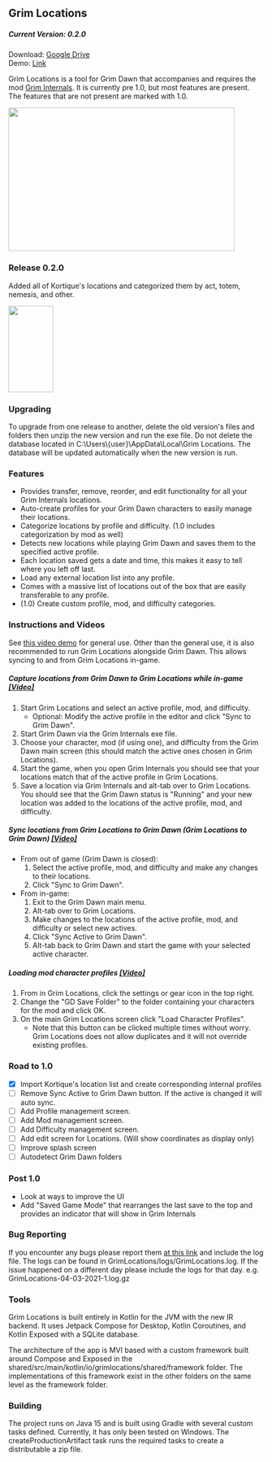 ## Grim Locations

##### Current Version: 0.2.0

Download: [Google Drive](https://drive.google.com/drive/folders/1xpsOa0gtNde1nMqunC3jxWIcMzT3qGoz)  
Demo: [Link](https://imgur.com/R6XyOT3)

Grim Locations is a tool for Grim Dawn that accompanies and requires the mod [Grim Internals](https://forums.crateentertainment.com/t/tool-grim-internals).
It is currently pre 1.0, but most features are present. The features that are not present are marked with 1.0.

<img src="https://i.imgur.com/pvTrtxj.png" width="445" height="282" />

### Release 0.2.0

Added all of Kortique's locations and categorized them by act, totem, nemesis, and other.

<img src="https://i.imgur.com/PF87vhK.png" width="88" height="170" />

### Upgrading

To upgrade from one release to another, delete the old version's files and folders then unzip the new version and run the exe file. Do not delete the database located in C:\Users\\{user}\AppData\Local\Grim Locations. The database will be updated automatically when the new version is run.

### Features
- Provides transfer, remove, reorder, and edit functionality for all your Grim Internals locations.
- Auto-create profiles for your Grim Dawn characters to easily manage their locations.
- Categorize locations by profile and difficulty. (1.0 includes categorization by mod as well)
- Detects new locations while playing Grim Dawn and saves them to the specified active profile.
- Each location saved gets a date and time, this makes it easy to tell where you left off last.
- Load any external location list into any profile.
- Comes with a massive list of locations out of the box that are easily transferable to any profile.
- (1.0) Create custom profile, mod, and difficulty categories.

### Instructions and Videos
See [this video demo](https://imgur.com/R6XyOT3) for general use. Other than the general use, it is also recommended to run Grim Locations alongside Grim Dawn. This allows syncing to and from Grim Locations in-game.

##### Capture locations from Grim Dawn to Grim Locations while in-game [[Video]](https://imgur.com/5SvJJJd)

1. Start Grim Locations and select an active profile, mod, and difficulty.
    - Optional: Modify the active profile in the editor and click "Sync to Grim Dawn".
2. Start Grim Dawn via the Grim Internals exe file.
3. Choose your character, mod (if using one), and difficulty from the Grim Dawn main screen (this should match the active ones chosen in Grim Locations).
4. Start the game, when you open Grim Internals you should see that your locations match that of the active profile in Grim Locations.
5. Save a location via Grim Internals and alt-tab over to Grim Locations. You should see that the Grim Dawn status is "Running" and your new location was added to the locations of the active profile, mod, and difficulty.

##### Sync locations from Grim Locations to Grim Dawn (Grim Locations to Grim Dawn) [[Video]](https://imgur.com/ibVso3R)

- From out of game (Grim Dawn is closed):
    1. Select the active profile, mod, and difficulty and make any changes to their locations.
    2. Click "Sync to Grim Dawn".
- From in-game:
    1. Exit to the Grim Dawn main menu.
    2. Alt-tab over to Grim Locations.
    3. Make changes to the locations of the active profile, mod, and difficulty or select new actives.
    4. Click "Sync Active to Grim Dawn".
    5. Alt-tab back to Grim Dawn and start the game with your selected active character.

##### Loading mod character profiles [[Video]](https://imgur.com/UCHyWWU)

1. From in Grim Locations, click the settings or gear icon in the top right.
2. Change the "GD Save Folder" to the folder containing your characters for the mod and click OK.
3. On the main Grim Locations screen click "Load Character Profiles".
    - Note that this button can be clicked multiple times without worry. Grim Locations does not allow duplicates and it will not override existing profiles.

### Road to 1.0
- [X] Import Kortique's location list and create corresponding internal profiles
- [ ] Remove Sync Active to Grim Dawn button. If the active is changed it will auto sync.
- [ ] Add Profile management screen.
- [ ] Add Mod management screen.
- [ ] Add Difficulty management screen.
- [ ] Add edit screen for Locations. (Will show coordinates as display only)
- [ ] Improve splash screen
- [ ] Autodetect Grim Dawn folders

### Post 1.0
- Look at ways to improve the UI
- Add "Saved Game Mode" that rearranges the last save to the top and provides an indicator that will show in Grim Internals

### Bug Reporting

If you encounter any bugs please report them [at this link](https://github.com/recursivelftr/Grim-Locations/issues) and include the log file.
The logs can be found in GrimLocations/logs/GrimLocations.log.
If the issue happened on a different day please include the logs for that day. e.g. GrimLocations-04-03-2021-1.log.gz

### Tools

Grim Locations is built entirely in Kotlin for the JVM with the new IR backend. It uses Jetpack Compose for Desktop, Kotlin Coroutines, and Kotlin Exposed with a SQLite database.

The architecture of the app is MVI based with a custom framework built around Compose and Exposed in the shared/src/main/kotlin/io/grimlocations/shared/framework folder. The implementations of this framework exist in the other folders on the same level as the framework folder.

### Building
The project runs on Java 15 and is built using Gradle with several custom tasks defined. Currently, it has only been tested on Windows. The createProductionArtifact task runs the required tasks to create a distributable a zip file.
